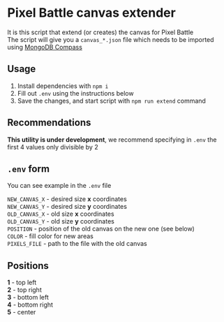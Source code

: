 # Pixel Battle canvas extender
It is this script that extend (or creates) the canvas for Pixel Battle  
The script will give you a `canvas_*.json` file which needs to be imported using [MongoDB Compass](https://www.mongodb.com/products/tools/compass)

## Usage
1. Install dependencies with `npm i`
2. Fill out `.env` using the instructions below
3. Save the changes, and start script with `npm run extend` command

## Recommendations
**This utility is under development**, we recommend specifying in `.env` the first 4 values ​​only divisible by 2

## `.env` form
You can see example in the `.env` file

`NEW_CANVAS_X` - desired size **x** coordinates  
`NEW_CANVAS_Y` - desired size **y** coordinates  
`OLD_CANVAS_X` - old size **x** coordinates  
`OLD_CANVAS_Y` - old size **y** coordinates  
`POSITION` - position of the old canvas on the new one (see below)  
`COLOR` - fill color for new areas  
`PIXELS_FILE` - path to the file with the old canvas  

## Positions
**1** - top left  
**2** - top right  
**3** - bottom left  
**4** - bottom right  
**5** - center  